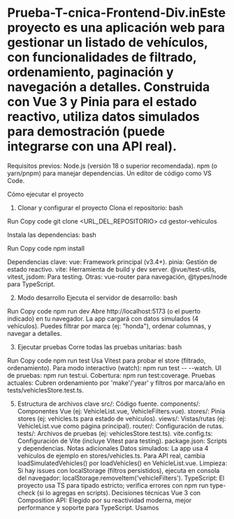 # Prueba-T-cnica-Frontend-Div.inEste proyecto es una aplicación web para gestionar un listado de vehículos, con funcionalidades de filtrado, ordenamiento, paginación y navegación a detalles. Construida con Vue 3 y Pinia para el estado reactivo, utiliza datos simulados para demostración (puede integrarse con una API real).

Requisitos previos:
Node.js (versión 18 o superior recomendada).
npm (o yarn/pnpm) para manejar dependencias.
Un editor de código como VS Code.

Cómo ejecutar el proyecto
1. Clonar y configurar el proyecto
Clona el repositorio:
bash

Run
Copy code
git clone <URL_DEL_REPOSITORIO>
cd gestor-vehiculos

Instala las dependencias:
bash

Run
Copy code
npm install

Dependencias clave:
vue: Framework principal (v3.4+).
pinia: Gestión de estado reactivo.
vite: Herramienta de build y dev server.
@vue/test-utils, vitest, jsdom: Para testing.
Otras: vue-router para navegación, @types/node para TypeScript.

2. Modo desarrollo
Ejecuta el servidor de desarrollo:
bash

Run
Copy code
npm run dev
Abre http://localhost:5173 (o el puerto indicado) en tu navegador.
La app cargará con datos simulados (4 vehículos). Puedes filtrar por marca (ej: "honda"), ordenar columnas, y navegar a detalles.

3. Ejecutar pruebas
Corre todas las pruebas unitarias:
bash

Run
Copy code
npm run test
Usa Vitest para probar el store (filtrado, ordenamiento).
Para modo interactivo (watch): npm run test -- --watch.
UI de pruebas: npm run test:ui.
Cobertura: npm run test:coverage.
Pruebas actuales: Cubren ordenamiento por 'make'/'year' y filtros por marca/año en tests/vehiclesStore.test.ts.

5. Estructura de archivos clave
src/: Código fuente.
components/: Componentes Vue (ej: VehicleList.vue, VehicleFilters.vue).
stores/: Pinia stores (ej: vehicles.ts para estado de vehículos).
views/: Vistas/rutas (ej: VehicleList.vue como página principal).
router/: Configuración de rutas.
tests/: Archivos de pruebas (ej: vehiclesStore.test.ts).
vite.config.ts: Configuración de Vite (incluye Vitest para testing).
package.json: Scripts y dependencias.
Notas adicionales
Datos simulados: La app usa 4 vehículos de ejemplo en stores/vehicles.ts. Para API real, cambia loadSimulatedVehicles() por loadVehicles() en VehicleList.vue.
Limpieza: Si hay issues con localStorage (filtros persistidos), ejecuta en consola del navegador: localStorage.removeItem('vehicleFilters').
TypeScript: El proyecto usa TS para tipado estricto; verifica errores con npm run type-check (si lo agregas en scripts).
Decisiones técnicas
Vue 3 con Composition API: Elegido por su reactividad moderna, mejor performance y soporte para TypeScript. Usamos <script setup> para simplicidad y legibilidad en componentes.
Pinia para state management: Reemplaza Vuex; es ligero, TypeScript-friendly y soporta devtools. El store vehicles maneja vehículos, filtros, ordenamiento y paginación de forma reactiva (usando ref y computed).
Vite como bundler: Rápido para desarrollo (HMR instantáneo) y build. Configurado con plugin Vue y alias @ para imports relativos a src/. Integra Vitest nativamente para testing sin configuración extra.
Vue Router: Para navegación SPA (ej: ruta /vehicles/:id para detalles). Simple y reactivo.
Vitest para testing: Basado en Vite, rápido y compatible con Vue Test Utils. Configurado con jsdom para simular DOM, globals (describe, it) y setup de Pinia. Pruebas cubren lógica crítica del store (filtrado/ordenamiento) sin mocks complejos.
TypeScript: Para tipado seguro (ej: interfaces implícitas en refs). Evita errores runtime en filtros y props.
CSS/SCSS: Estilos scoped en componentes para encapsulación. Grid/Flexbox para layout responsivo en filtros y tabla.
Simulación de datos: Usamos array estático para desarrollo rápido; coordenadas generadas para ubicaciones (futuro mapa). Ignora campos "premium" en filtros (ej: city_mpg como string).
Validación y UX: Filtros con validación de rangos (años/MPG) en store; errores mostrados en UI. Reactividad en tiempo real para strings, pero confirmación en botones para rangos.
Otras: No usamos Vuex (obsoleto); evité bibliotecas pesadas como Vuetify para mantenerlo ligero (~50KB gzipped).
Estas decisiones priorizan simplicidad, performance y mantenibilidad, ideal para un MVP escalable.

Posibles mejoras futuras
Autenticación y premium: Manejar campos "premium subscribers only" con login (ej: Firebase Auth).
Responsividad avanzada: Usar Tailwind CSS o Vuetify para mobile-first; agregar búsqueda en tiempo real con debounce.
Persistencia mejorada: Guardar estado en IndexedDB o Vuex Persist para offline.
Accesibilidad: Agregar ARIA labels en tabla/filtros y keyboard navigation.
Internacionalización: Soporte multi-idioma con vue-i18n (ej: labels en español/inglés).
Optimización: Lazy-loading de rutas, virtual scrolling para tablas grandes, y PWA para app móvil.
